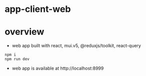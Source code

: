 # app-client-web

# overview

- web app built with react, mui.v5, @reduxjs/toolkit, react-query

```shell
npm i
npm run dev
```

- web app is available at http://localhost:8999
